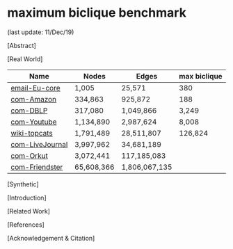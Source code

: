 # maximum biclique benchmark

(last update: 11/Dec/19)

[Abstract]
 
[Real World]

| Name            |         Nodes      | Edges         | max biclique |
|-----------------|--------------------|---------------|--------------|
| [email-Eu-core](https://github.com/shahamer/maximum-biclique-benchmark/tree/master/Datasets/snap.stanford.edu/email-Eu-core)|         1,005      | 25,571        | 380          |
| [com-Amazon](https://github.com/shahamer/maximum-biclique-benchmark/tree/master/Datasets/snap.stanford.edu/com-Amazon)      | 334,863    | 925,872       | 188          |
| [com-DBLP](https://github.com/shahamer/maximum-biclique-benchmark/tree/master/Datasets/snap.stanford.edu/com-DBLP)          | 317,080    | 1,049,866     | 3,249        |
| [com-Youtube](https://github.com/shahamer/maximum-biclique-benchmark/tree/master/Datasets/snap.stanford.edu/com-Youtube)    | 1,134,890  | 2,987,624     | 8,008        |
| [wiki-topcats](https://github.com/shahamer/maximum-biclique-benchmark/tree/master/Datasets/snap.stanford.edu/wiki-topcats)  | 1,791,489  | 28,511,807    | 126,824      |
| [com-LiveJournal](https://github.com/shahamer/maximum-biclique-benchmark/tree/master/Datasets/snap.stanford.edu/com-LiveJournal)         | 3,997,962  | 34,681,189    |              |
| [com-Orkut](https://github.com/shahamer/maximum-biclique-benchmark/tree/master/Datasets/snap.stanford.edu/com-Orkut)        | 3,072,441  | 117,185,083   |              |
| [com-Friendster](https://github.com/shahamer/maximum-biclique-benchmark/tree/master/Datasets/snap.stanford.edu/com-Friendster)          | 65,608,366 | 1,806,067,135 |              |

[Synthetic]

[Introduction]
  
[Related Work]
 
[References]

[Acknowledgement & Citation]

